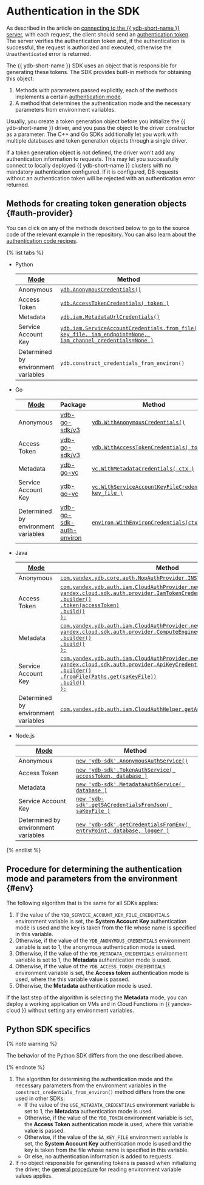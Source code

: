 # Authentication in the SDK

As described in the article on [connecting to the {{ ydb-short-name }} server](../../../concepts/connect.md), with each request, the client should send an [authentication token](../../../concepts/connect.md#auth). The server verifies the authentication token and, if the authentication is successful, the request is authorized and executed, otherwise the `Unauthenticated` error is returned.

The {{ ydb-short-name }} SDK uses an object that is responsible for generating these tokens. The SDK provides built-in methods for obtaining this object:

1. Methods with parameters passed explicitly, each of the methods implements a certain [authentication mode](../../../concepts/connect.md#auth-modes).
2. A method that determines the authentication mode and the necessary parameters from environment variables.

Usually, you create a token generation object before you initialize the {{ ydb-short-name }} driver, and you pass the object to the driver constructor as a parameter. The C++ and Go SDKs additionally let you work with multiple databases and token generation objects through a single driver.

If a token generation object is not defined, the driver won't add any authentication information to requests. This may let you successfully connect to locally deployed {{ ydb-short-name }} clusters with no mandatory authentication configured. If it is configured, DB requests without an authentication token will be rejected with an authentication error returned.

## Methods for creating token generation objects {#auth-provider}

You can click on any of the methods described below to go to the source code of the relevant example in the repository. You can also learn about the [authentication code recipes](../recipes/auth/index.md).

{% list tabs %}

- Python

  | [Mode](../../../concepts/connect.md#auth-modes) | Method |
  | ----- | ----- |
  | Anonymous | [`ydb.AnonymousCredentials()`](https://github.com/yandex-cloud/ydb-python-sdk/tree/master/examples/anonymous-credentials) |
  | Access Token | [`ydb.AccessTokenCredentials( token )`](https://github.com/yandex-cloud/ydb-python-sdk/tree/master/examples/access-token-credentials) |
  | Metadata | [`ydb.iam.MetadataUrlCredentials()`](https://github.com/yandex-cloud/ydb-python-sdk/tree/master/examples/metadata-credentials) |
  | Service Account Key | [`ydb.iam.ServiceAccountCredentials.from_file(`</br> `key_file, iam_endpoint=None, iam_channel_credentials=None )`](https://github.com/yandex-cloud/ydb-python-sdk/tree/master/examples/service-account-credentials) |
  | Determined by environment variables | `ydb.construct_credentials_from_environ()` |

- Go

  | [Mode](../../../concepts/connect.md#auth-modes) | Package | Method |
  | ----- | ----- | ---- |
  | Anonymous | [ydb-go-sdk/v3](https://github.com/ydb-platform/ydb-go-sdk/blob/master/go.mod) | [`ydb.WithAnonymousCredentials()`](https://github.com/ydb-platform/ydb-go-examples/tree/master/cmd/auth/anonymous_credentials) |
  | Access Token | [ydb-go-sdk/v3](https://github.com/ydb-platform/ydb-go-sdk/blob/master/go.mod) | [`ydb.WithAccessTokenCredentials( token )`](https://github.com/ydb-platform/ydb-go-examples/tree/master/cmd/auth/access_token_credentials) |
  | Metadata | [ydb-go-yc](https://github.com/ydb-platform/ydb-go-yc/blob/master/go.mod) | [`yc.WithMetadataCredentials( ctx )`](https://github.com/ydb-platform/ydb-go-examples/tree/master/cmd/auth/metadata_credentials) |
  | Service Account Key | [ydb-go-yc](https://github.com/ydb-platform/ydb-go-yc/blob/master/go.mod) | [`yc.WithServiceAccountKeyFileCredentials( key_file )`](https://github.com/ydb-platform/ydb-go-examples/tree/master/cmd/auth/service_account_credentials) |
  | Determined by environment variables | [ydb-go-sdk-auth-environ](https://github.com/ydb-platform/ydb-go-sdk-auth-environ/blob/master/go.mod) | [`environ.WithEnvironCredentials(ctx)`](https://github.com/ydb-platform/ydb-go-examples/tree/master/cmd/auth/environ) |

- Java

  | [Mode](../../../concepts/connect.md#auth-modes) | Method |
  | ----- | ----- |
  | Anonymous | [`com.yandex.ydb.core.auth.NopAuthProvider.INSTANCE`](https://github.com/yandex-cloud/ydb-java-sdk/tree/master/examples/auth/anonymous_credentials) |
  | Access Token | [`com.yandex.ydb.auth.iam.CloudAuthProvider.newAuthProvider(`</br> `yandex.cloud.sdk.auth.provider.IamTokenCredentialProvider`</br> `.builder()`</br> `.token(accessToken)`</br> `.build()`</br>`);`](https://github.com/yandex-cloud/ydb-java-sdk/tree/master/examples/auth/access_token_credentials) |
  | Metadata | [`com.yandex.ydb.auth.iam.CloudAuthProvider.newAuthProvider(`</br> `yandex.cloud.sdk.auth.provider.ComputeEngineCredentialProvider`</br> `.builder()`</br> `.build()`</br>`);`](https://github.com/yandex-cloud/ydb-java-sdk/tree/master/examples/auth/metadata_credentials) |
  | Service Account Key | [`com.yandex.ydb.auth.iam.CloudAuthProvider.newAuthProvider(`</br> `yandex.cloud.sdk.auth.provider.ApiKeyCredentialProvider`</br> `.builder()`</br> `.fromFile(Paths.get(saKeyFile))`</br> `.build()`</br>`);`](https://github.com/yandex-cloud/ydb-java-sdk/tree/master/examples/auth/service_account_credentials) |
  | Determined by environment variables | [`com.yandex.ydb.auth.iam.CloudAuthHelper.getAuthProviderFromEnviron();`](https://github.com/yandex-cloud/ydb-java-sdk/tree/master/examples/auth/environ/src/main/java/com/yandex/ydb/example) |

- Node.js

  | [Mode](../../../concepts/connect.md#auth-modes) | Method |
  | ----- | ----- |
  | Anonymous | [`new 'ydb-sdk'.AnonymousAuthService()`](https://github.com/ydb-platform/ydb-nodejs-sdk/tree/main/examples/auth/anonymous-credentials) |
  | Access Token | [`new 'ydb-sdk'.TokenAuthService( accessToken, database )`](https://github.com/ydb-platform/ydb-nodejs-sdk/tree/main/examples/auth/access-token-credentials) |
  | Metadata | [`new 'ydb-sdk'.MetadataAuthService( database )`](https://github.com/ydb-platform/ydb-nodejs-sdk/tree/main/examples/auth/metadata-credentials) |
  | Service Account Key | [`new 'ydb-sdk'.getSACredentialsFromJson( saKeyFile )`](https://github.com/ydb-platform/ydb-nodejs-sdk/tree/main/examples/auth/service-account-credentials) |
  | Determined by environment variables | [`new 'ydb-sdk'.getCredentialsFromEnv( entryPoint, database, logger )`](https://github.com/ydb-platform/ydb-nodejs-sdk/tree/main/examples/auth/environ) |

{% endlist %}

## Procedure for determining the authentication mode and parameters from the environment {#env}

The following algorithm that is the same for all SDKs applies:

1. If the value of the `YDB_SERVICE_ACCOUNT_KEY_FILE_CREDENTIALS` environment variable is set, the **System Account Key** authentication mode is used and the key is taken from the file whose name is specified in this variable.
2. Otherwise, if the value of the `YDB_ANONYMOUS_CREDENTIALS` environment variable is set to 1, the anonymous authentication mode is used.
3. Otherwise, if the value of the `YDB_METADATA_CREDENTIALS` environment variable is set to 1, the **Metadata** authentication mode is used.
4. Otherwise, if the value of the `YDB_ACCESS_TOKEN_CREDENTIALS` environment variable is set, the **Access token** authentication mode is used, where the this variable value is passed.
5. Otherwise, the **Metadata** authentication mode is used.

If the last step of the algorithm is selecting the **Metadata** mode, you can deploy a working application on VMs and in Cloud Functions in {{ yandex-cloud }} without setting any environment variables.

## Python SDK specifics

{% note warning %}

The behavior of the Python SDK differs from the one described above.

{% endnote %}

1. The algorithm for determining the authentication mode and the necessary parameters from the environment variables in the `construct_credentials_from_environ()` method differs from the one used in other SDKs:
   - If the value of the `USE_METADATA_CREDENTIALS` environment variable is set to 1, the **Metadata** authentication mode is used.
   - Otherwise, if the value of the `YDB_TOKEN` environment variable is set, the **Access Token** authentication mode is used, where this variable value is passed.
   - Otherwise, if the value of the `SA_KEY_FILE` environment variable is set, the **System Account Key** authentication mode is used and the key is taken from the file whose name is specified in this variable.
   - Or else, no authentication information is added to requests.
2. If no object responsible for generating tokens is passed when initializing the driver, the [general procedure](#env) for reading environment variable values applies.

